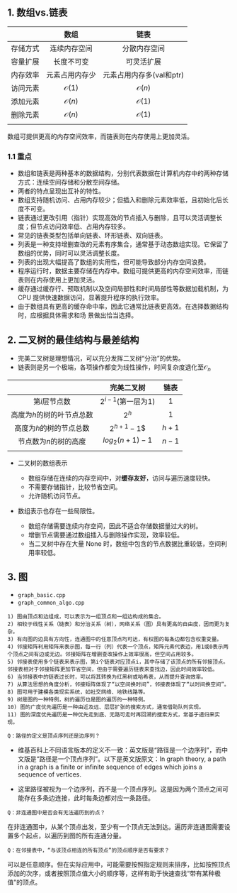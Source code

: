 ## 1. 数组vs.链表 

|| 数组 | 链表 |
|:-----------:|:-----------:|:-----------:|
|存储方式| 连续内存空间 | 分散内存空间| 
|容量扩展| 长度不可变 | 可灵活扩展 |
|内存效率| 元素占用内存少|元素占用内存多(val和ptr)| 
|访问元素| $\mathcal{O}(1)$ |  $\mathcal{O}(n)$ | 
|添加元素| $\mathcal{O}(n)$ |  $\mathcal{O}(1)$ | 
|删除元素| $\mathcal{O}(n)$ |  $\mathcal{O}(1)$ | 
|||

数组可提供更高的内存空间效率，而链表则在内存使用上更加灵活。

### 1.1 重点 
- 数组和链表是两种基本的数据结构，分别代表数据在计算机内存中的两种存储方式：连续空间存储和分散空间存储。
- 两者的特点呈现出互补的特性。 
- 数组支持随机访问、占用内存较少；但插入和删除元素效率低，且初始化后长度不可变。 
- 链表通过更改引用（指针）实现高效的节点插入与删除，且可以灵活调整长度；但节点访问效率低、占用内存较多。
- 常见的链表类型包括单向链表、环形链表、双向链表。 
- 列表是一种支持增删查改的元素有序集合，通常基于动态数组实现。它保留了数组的优势，同时可以灵活调整长度。 
- 列表的出现大幅提高了数组的实用性，但可能导致部分内存空间浪费。 
- 程序运行时，数据主要存储在内存中。数组可提供更高的内存空间效率，而链表则在内存使用上更加灵活。 
- 缓存通过缓存行、预取机制以及空间局部性和时间局部性等数据加载机制，为 CPU 提供快速数据访问，显著提升程序的执行效率。 
- 由于数组具有更高的缓存命中率，因此它通常比链表更高效。在选择数据结构时，应根据具体需求和场 景做出恰当选择。 

## 2. 二叉树的最佳结构与最差结构
- 完美二叉树是理想情况，可以充分发挥二叉树“分治”的优势。
- 链表则是另一个极端，各项操作都变为线性操作，时间复杂度退化至$\mathcal{O}_n$ 

| | 完美二叉树 | 链表 |
|:-----------:|:-----------:|:-----------:|
|第$i$层节点数| $2^{i-1}$(第一层为1) | 1| 
|高度为$h$的树的叶节点总数| $2^h$ | 1 |
|高度为$h$的树的节点总数| $2^{h+1}-1$$|$h+1$| 
|节点数为$n$的树的高度| $log_2(n+1)-1$ |  $n-1$ | 
||| 

- 二叉树的数组表示  
  - 数组存储在连续的内存空间中，对**缓存友好**，访问与遍历速度较快。
  - 不需要存储指针，比较节省空间。
  - 允许随机访问节点。

- 数组表示也存在一些局限性。
  - 数组存储需要连续内存空间，因此不适合存储数据量过大的树。
  - 增删节点需要通过数组插入与删除操作实现，效率较低。
  - 当二叉树中存在大量 None 时，数组中包含的节点数据比重较低，空间利用率较低。 


## 3. 图
- `graph_basic.cpp` 
- `graph_common_algo.cpp`  


``` 
1) 图由顶点和边组成，可以表示为一组顶点和一组边构成的集合。
2) 相较于线性关系（链表）和分治关系（树），网络关系（图）具有更高的自由度，因而更为复杂。
3) 有向图的边具有方向性，连通图中的任意顶点均可达，有权图的每条边都包含权重变量。
4) 邻接矩阵利用矩阵来表示图，每一行（列）代表一个顶点，矩阵元素代表边，用1或0表示两个顶点之间有边或无边。邻接矩阵在增删查改操作上效率很高，但空间占用较多。
5) 邻接表使用多个链表来表示图，第i个链表对应顶点i，其中存储了该顶点的所有邻接顶点。邻接表相对于邻接矩阵更加节省空间，但由于需要遍历链表来查找边，因此时间效率较低。
6) 当邻接表中的链表过长时，可以将其转换为红黑树或哈希表，从而提升查询效率。
7) 从算法思想的角度分析，邻接矩阵体现了“以空间换时间”，邻接表体现了“以时间换空间”。
8) 图可用于建模各类现实系统，如社交网络、地铁线路等。
9) 树是图的一种特例，树的遍历也是图的遍历的一种特例。
10) 图的广度优先遍历是一种由近及远、层层扩张的搜索方式，通常借助队列实现。
11) 图的深度优先遍历是一种优先走到底、无路可走时再回溯的搜索方式，常基于递归来实现。
```

`Q：路径的定义是顶点序列还是边序列？`

- 维基百科上不同语言版本的定义不一致：英文版是“路径是一个边序列”，而中文版是“路径是一个顶点序列”。以下是英文版原文：In graph theory, a path in a graph is a finite or infinite sequence of edges which joins a sequence of vertices.

- 这里路径被视为一个边序列，而不是一个顶点序列。这是因为两个顶点之间可能存在多条边连接，此时每条边都对应一条路径。

`Q：非连通图中是否会有无法遍历到的点？`

在非连通图中，从某个顶点出发，至少有一个顶点无法到达。遍历非连通图需要设置多个起点，以遍历到图的所有连通分量。

`Q：在邻接表中，“与该顶点相连的所有顶点”的顶点顺序是否有要求？`

可以是任意顺序。但在实际应用中，可能需要按照指定规则来排序，比如按照顶点添加的次序，或者按照顶点值大小的顺序等，这样有助于快速查找“带有某种极值”的顶点。